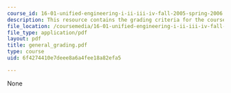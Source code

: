 ```yaml
---
course_id: 16-01-unified-engineering-i-ii-iii-iv-fall-2005-spring-2006
description: This resource contains the grading criteria for the course.
file_location: /coursemedia/16-01-unified-engineering-i-ii-iii-iv-fall-2005-spring-2006/6f4274410e7deee8a6a4fee18a82efa5_general_grading.pdf
file_type: application/pdf
layout: pdf
title: general_grading.pdf
type: course
uid: 6f4274410e7deee8a6a4fee18a82efa5

---
```

None